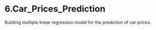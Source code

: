 # 6.Car_Prices_Prediction
Building multiple linear regression model for the prediction of car prices.

